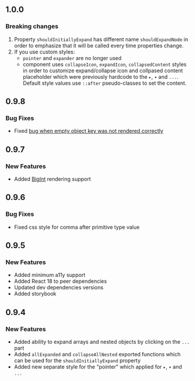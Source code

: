 ## 1.0.0

### Breaking changes

1. Property `shouldInitiallyExpand` has different name `shouldExpandNode` in order to emphasize that it will be called every time properties change.
2. If you use custom styles:
   - `pointer` and `expander` are no longer used
   - component uses `collapseIcon`, `expandIcon`, `collapsedContent` styles in order to customize expand/collapse icon and collpased content placeholder which were previously hardcode to the `▸`, `▾` and `...`.
     Default style values use `::after` pseudo-classes to set the content.

## 0.9.8

### Bug Fixes

- Fixed [bug when empty object key was not rendered correctly](https://github.com/AnyRoad/react-json-view-lite/issues/9)

## 0.9.7

### New Features

- Added [BigInt](https://developer.mozilla.org/en-US/docs/Web/JavaScript/Reference/Global_Objects/BigInt) rendering support

## 0.9.6

### Bug Fixes

- Fixed css style for comma after primitive type value

## 0.9.5

### New Features

- Added minimum a11y support
- Added React 18 to peer dependencies
- Updated dev dependencies versions
- Added storybook

## 0.9.4

### New Features

- Added ability to expand arrays and nested objects by clicking on the `...` part
- Added `allExpanded` and `collapseAllNested` exported functions which can be used for the `shouldInitiallyExpand` property
- Added new separate style for the "pointer" which applied for `▸`, `▾` and `...`

